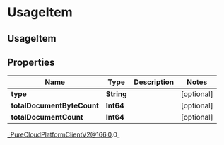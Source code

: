 # UsageItem

## UsageItem

## Properties

|Name | Type | Description | Notes|
|------------ | ------------- | ------------- | -------------|
| **type** | **String** |  | [optional] |
| **totalDocumentByteCount** | **Int64** |  | [optional] |
| **totalDocumentCount** | **Int64** |  | [optional] |



_PureCloudPlatformClientV2@166.0.0_
